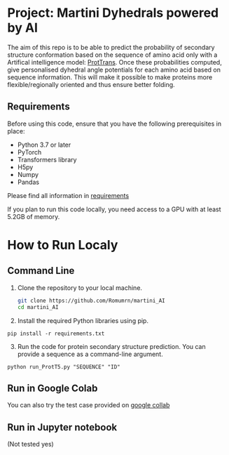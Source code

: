 # Project: Martini Dyhedrals powered by AI


The aim of this repo is to be able to predict the probability of secondary structure conformation based on the sequence of amino acid only with a Artifical intelligence model: [ProtTrans](https://github.com/agemagician/ProtTrans). Once these probabilities computed, give personalised dyhedral angle potentials for each amino acid based on sequence information. This will make it possible to make proteins more flexible/regionally oriented and thus ensure better folding. 

## Requirements


Before using this code, ensure that you have the following prerequisites in place:

- Python 3.7 or later
-  PyTorch
-   Transformers library
-   H5py
-   Numpy
-   Pandas

Please find all information in [requirements](./requirements.txt)

If you plan to run this code locally, you need access to a GPU with at least 5.2GB of memory.

# How to Run Localy

## Command Line
1. Clone the repository to your local machine.

   ```bash
   git clone https://github.com/Romumrn/martini_AI
   cd martini_AI
   ```
2. Install the required Python libraries using pip.

```
pip install -r requirements.txt
```

3. Run the code for protein secondary structure prediction. You can provide a sequence as a command-line argument.

```
python run_ProtT5.py "SEQUENCE" "ID"
```


## Run in Google Colab

You can also try the test case provided on [google collab](https://colab.research.google.com/drive/1Vo4T-fBKBtFwa6Vj04NCtF9t8uQkA05V)

## Run in Jupyter notebook 
(Not tested yes)

